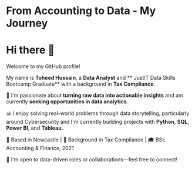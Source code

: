 # From Accounting to Data - My Journey
# Hi there 👋
Welcome to my GitHub profile!


My name is **Toheed Hussain**, a **Data Analyst** and ** JustIT Data Skills Bootcamp Graduate** with a background in **Tax Compliance**.

🚀 I'm passionate about **turning raw data into actionable insights** and am currently **seeking opportunities in data analytics**.

📊 I enjoy solving real-world problems through data storytelling, particularly around Cybersecurity and I'm currently building projects with **Python**, **SQL**, **Power BI**, and **Tableau**.

📍 Based in Newcastle | 💼 Background in Tax Compliance | 🎓 BSc Accounting & Finance, 2021

🤝 I'm open to data-driven roles or collaborations—feel free to connect!

